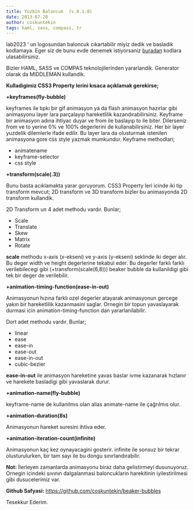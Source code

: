 ```yaml
---
title: Yuzbin Baloncuk  (v.0.1.0)
date: 2013-07-20
author: coskuntekin
tags: haml, sass, compass, tr
---
```


lab2023 ‘ un logosundan baloncuk cıkartabilir miyiz dedik ve basladik kodlamaya. Eger siz de bunu evde denemek istiyorsaniz [buradan][1] kodlara ulasabilirsiniz.

Bizler HAML, SASS ve COMPAS teknolojilerinden yararlandik. Generator olarak da MIDDLEMAN kullandik.

**Kulladigimiz CSS3 Property lerini kısaca açıklamak gerekirse;**

**+keyframes(fly-bubble)**

keyframes ile tıpkı bir gif animasyon ya da flash animasyon hazırlar gibi animasyonu layer lara parçalayıp hareketlilik kazandırabilirsiniz. Keyframe bir animasyon adına ihtiyac duyar ve from ile baslayıp to ile biter. Dilerseniz from ve to yerine 0% ve 100% degerlerini de kullanabilirsiniz. Her bir layer yuzdelik dilemlerle ifade edilir. Bu layer lara da olusturmak istenilen animasyona gore css style yazmak mumkundur. Keyframe methodlari;

*   animatename
*   keyframe-selector
*   css style

**+transform(scale(.3))**

Bunu basta acıklamakta yarar goruyorum. CSS3 Property leri icinde iki tip transform mevcut; 2D transform ve 3D transform bizler bu animasyonda 2D transform kullandik.

2D Transform un 4 adet methodu vardır. Bunlar;

*   Scale
*   Translate
*   Skew
*   Matrix
*   Rotate

**scale** methodu x-axis (x-ekseni) ve y-axis (y-ekseni) seklinde iki deger alır. Bu deger width ve height degerlerine tekabul eder. Bu degerler farklı farklı verilebilecegi gibi (+transform(scale(6,8))) beaker bubble da kullanildigi gibi tek bir deger de verilebilir.

**+animation-timing-function(ease-in-out)**

Animasyonun hızına farklı ozel degerler atayarak animasyonun gercege yakın bir hareketlilik kazanmasini saglar. Ornegin bir topun yavaslayarak durmasi icin animation-timing-function dan yararlanilabilir.

Dort adet methodu vardır. Bunlar;

*   linear
*   ease
*   ease-in
*   ease-out
*   ease-in-out
*   cubic-bezier

**ease-in-out** ile animasyon hareketine yavas baslar ivme kazanarak hızlanır ve harekete basladigi gibi yavaslarak durur.

**+animation-name(fly-bubble)**

keyframe-name de kullanılmıs olan alias animate-name ile çağrılmıs olur.

**+animation-duration(8s)**

Animasyonun hareket suresini ihtiva eder.

**+animation-iteration-count(infinite)**

Animasyonun kaç kez oynayacagini gosterir. infinite ile sonsuz bir tekrar olusturulurken, bir tam sayı ile bu dongu sınırlandırabilir.

**Not:** İlerleyen zamanlarda animasyonu biraz daha gelistirmeyi dusunuyoruz. Ornegin icindeki sıvının dalgalanmasi baloncuklarin harekitinin iyilestirilmesi gibi dusucelerimiz var.

**Github Safyasi:** <https://github.com/coskuntekin/beaker-bubbles>

Tesekkur Ederim.

 [1]: https://github.com/coskuntekin/beaker-bubbles
